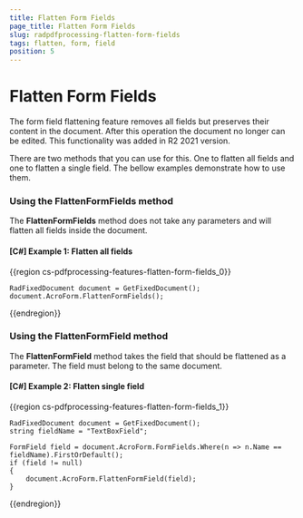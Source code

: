 ```yaml
---
title: Flatten Form Fields
page_title: Flatten Form Fields
slug: radpdfprocessing-flatten-form-fields
tags: flatten, form, field
position: 5
---
```


# Flatten Form Fields

The form field flattening feature removes all fields but preserves their content in the document. After this operation the document no longer can be edited. This functionality was added in R2 2021 version. 

There are two methods that you can use for this. One to flatten all fields and one to flatten a single field. The bellow examples demonstrate how to use them. 

### Using the FlattenFormFields method 

The __FlattenFormFields__ method does not take any parameters and will flatten all fields inside the document. 

#### __[C#] Example 1:  Flatten all fields__

{{region cs-pdfprocessing-features-flatten-form-fields_0}}

	RadFixedDocument document = GetFixedDocument();
	document.AcroForm.FlattenFormFields();

{{endregion}}
### Using the FlattenFormField method

The __FlattenFormField__ method takes the field that should be flattened as a parameter. The field must belong to the same document.

#### __[C#] Example 2:  Flatten single field__

{{region cs-pdfprocessing-features-flatten-form-fields_1}}

	RadFixedDocument document = GetFixedDocument();
	string fieldName = "TextBoxField";
	
	FormField field = document.AcroForm.FormFields.Where(n => n.Name == fieldName).FirstOrDefault();
	if (field != null)
	{
	    document.AcroForm.FlattenFormField(field);
	}

{{endregion}}


